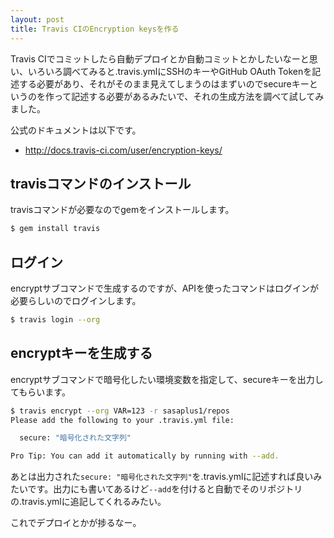 ```yaml
---
layout: post
title: Travis CIのEncryption keysを作る
---
```

Travis CIでコミットしたら自動デプロイとか自動コミットとかしたいなーと思い、いろいろ調べてみると.travis.ymlにSSHのキーやGitHub OAuth Tokenを記述する必要があり、それがそのまま見えてしまうのはまずいのでsecureキーというのを作って記述する必要があるみたいで、それの生成方法を調べて試してみました。

公式のドキュメントは以下です。

- http://docs.travis-ci.com/user/encryption-keys/

## travisコマンドのインストール

travisコマンドが必要なのでgemをインストールします。

```sh
$ gem install travis
```

## ログイン

encryptサブコマンドで生成するのですが、APIを使ったコマンドはログインが必要らしいのでログインします。

```sh
$ travis login --org
```

## encryptキーを生成する

encryptサブコマンドで暗号化したい環境変数を指定して、secureキーを出力してもらいます。

```sh
$ travis encrypt --org VAR=123 -r sasaplus1/repos
Please add the following to your .travis.yml file:

  secure: "暗号化された文字列"

Pro Tip: You can add it automatically by running with --add.
```

あとは出力された`secure: "暗号化された文字列"`を.travis.ymlに記述すれば良いみたいです。出力にも書いてあるけど`--add`を付けると自動でそのリポジトリの.travis.ymlに追記してくれるみたい。

これでデプロイとかが捗るなー。
